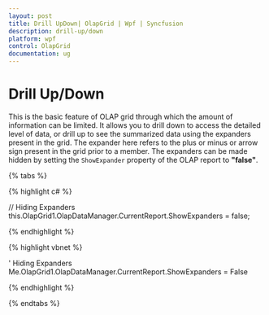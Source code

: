 ```yaml
---
layout: post
title: Drill UpDown| OlapGrid | Wpf | Syncfusion
description: drill-up/down
platform: wpf
control: OlapGrid
documentation: ug
---
```


# Drill Up/Down

This is the basic feature of OLAP grid through which the amount of information can be limited. It allows you to drill down to access the detailed level of data, or drill up to see the summarized data using the expanders present in the grid. The expander here refers to the plus or minus or arrow sign present in the grid prior to a member. The expanders can be made hidden by setting the `ShowExpander` property of the OLAP report to **"false"**.

{% tabs %}
  
{% highlight c# %}

// Hiding Expanders
this.OlapGrid1.OlapDataManager.CurrentReport.ShowExpanders = false;

{% endhighlight %}

{% highlight vbnet %}

' Hiding Expanders
Me.OlapGrid1.OlapDataManager.CurrentReport.ShowExpanders = False

{% endhighlight %}

{% endtabs %}




